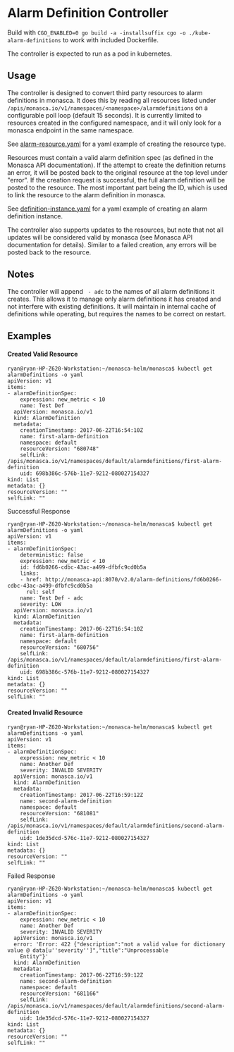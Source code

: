 # Alarm Definition Controller

Build with ```CGO_ENABLED=0 go build -a -installsuffix cgo -o ./kube-alarm-definitions``` to work with included Dockerfile.

The controller is expected to run as a pod in kubernetes.

## Usage
The controller is designed to convert third party resources to alarm definitions in monasca.
It does this by reading all resources listed under ```/apis/monasca.io/v1/namespaces/<namespace>/alarmdefinitions```
 on a configurable poll loop (default 15 seconds). It is currently limited to resources created in the configured namespace, and it will only look for a monasca
endpoint in the same namespace.

See [alarm-resource.yaml](https://github.com/monasca/alarm-definition-controller/blob/master/alarm-resource.yaml) for a
yaml example of creating the resource type.

Resources must contain a valid alarm definition spec (as defined in the Monasca API documentation). If the attempt to create
the definition returns an error, it will be posted back to the original resource at the top level under "error". If the creation
request is successful, the full alarm definition will be posted to the resource. The most important part being the ID, which is
used to link the resource to the alarm definition in monasca.

See [definition-instance.yaml](https://github.com/monasca/alarm-definition-controller/blob/master/definition-instance.yaml)
for a yaml example of creating an alarm definition instance.

The controller also supports updates to the resources, but note that not all updates will be considered valid by monasca 
(see Monasca API documentation for details).
Similar to a failed creation, any errors will be posted back to the resource.

## Notes
The controller will append ``` - adc``` to the names of all alarm definitions it creates. This allows it to manage only alarm definitions
it has created and not interfere with existing definitions. It will maintain in internal cache of definitions while operating,
but requires the names to be correct on restart.

## Examples
#### Created Valid Resource
```
ryan@ryan-HP-Z620-Workstation:~/monasca-helm/monasca$ kubectl get alarmDefinitions -o yaml
apiVersion: v1
items:
- alarmDefinitionSpec:
    expression: new_metric < 10
    name: Test Def
  apiVersion: monasca.io/v1
  kind: AlarmDefinition
  metadata:
    creationTimestamp: 2017-06-22T16:54:10Z
    name: first-alarm-definition
    namespace: default
    resourceVersion: "680748"
    selfLink: /apis/monasca.io/v1/namespaces/default/alarmdefinitions/first-alarm-definition
    uid: 698b386c-576b-11e7-9212-080027154327
kind: List
metadata: {}
resourceVersion: ""
selfLink: ""
```

Successful Response
```
ryan@ryan-HP-Z620-Workstation:~/monasca-helm/monasca$ kubectl get alarmDefinitions -o yaml
apiVersion: v1
items:
- alarmDefinitionSpec:
    deterministic: false
    expression: new_metric < 10
    id: fd6b0266-cdbc-43ac-a499-dfbfc9cd0b5a
    links:
    - href: http://monasca-api:8070/v2.0/alarm-definitions/fd6b0266-cdbc-43ac-a499-dfbfc9cd0b5a
      rel: self
    name: Test Def - adc
    severity: LOW
  apiVersion: monasca.io/v1
  kind: AlarmDefinition
  metadata:
    creationTimestamp: 2017-06-22T16:54:10Z
    name: first-alarm-definition
    namespace: default
    resourceVersion: "680756"
    selfLink: /apis/monasca.io/v1/namespaces/default/alarmdefinitions/first-alarm-definition
    uid: 698b386c-576b-11e7-9212-080027154327
kind: List
metadata: {}
resourceVersion: ""
selfLink: ""
```

#### Created Invalid Resource
```
ryan@ryan-HP-Z620-Workstation:~/monasca-helm/monasca$ kubectl get alarmDefinitions -o yaml
apiVersion: v1
items:
- alarmDefinitionSpec:
    expression: new_metric < 10
    name: Another Def
    severity: INVALID SEVERITY
  apiVersion: monasca.io/v1
  kind: AlarmDefinition
  metadata:
    creationTimestamp: 2017-06-22T16:59:12Z
    name: second-alarm-definition
    namespace: default
    resourceVersion: "681081"
    selfLink: /apis/monasca.io/v1/namespaces/default/alarmdefinitions/second-alarm-definition
    uid: 1de35dcd-576c-11e7-9212-080027154327
kind: List
metadata: {}
resourceVersion: ""
selfLink: ""
```

Failed Response
```
ryan@ryan-HP-Z620-Workstation:~/monasca-helm/monasca$ kubectl get alarmDefinitions -o yaml
apiVersion: v1
items:
- alarmDefinitionSpec:
    expression: new_metric < 10
    name: Another Def
    severity: INVALID SEVERITY
  apiVersion: monasca.io/v1
  error: 'Error: 422 {"description":"not a valid value for dictionary value @ data[u''severity'']","title":"Unprocessable
    Entity"}'
  kind: AlarmDefinition
  metadata:
    creationTimestamp: 2017-06-22T16:59:12Z
    name: second-alarm-definition
    namespace: default
    resourceVersion: "681166"
    selfLink: /apis/monasca.io/v1/namespaces/default/alarmdefinitions/second-alarm-definition
    uid: 1de35dcd-576c-11e7-9212-080027154327
kind: List
metadata: {}
resourceVersion: ""
selfLink: ""
```
